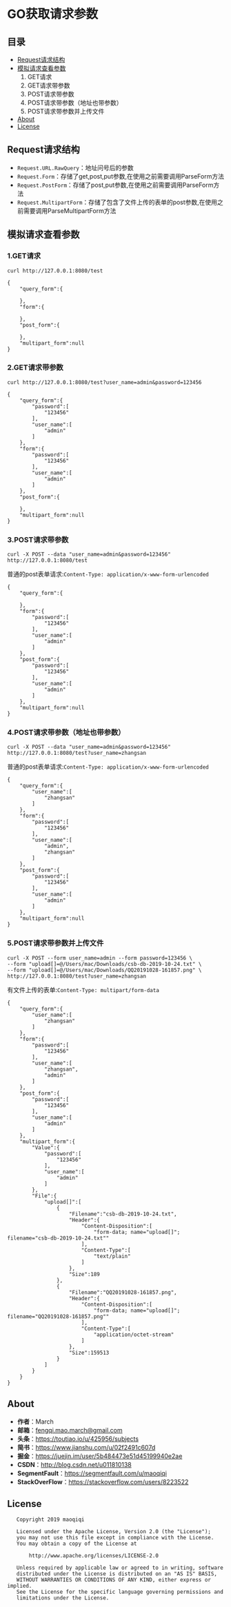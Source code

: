 # GO获取请求参数


## 目录

* [Request请求结构](#Request请求结构)
* [模拟请求查看参数](#模拟请求查看参数)
  1. GET请求
  2. GET请求带参数 
  3. POST请求带参数
  4. POST请求带参数（地址也带参数）
  5. POST请求带参数并上传文件
* [About](#About)
* [License](#License)


## Request请求结构

* `Request.URL.RawQuery`：地址问号后的参数
* `Request.Form`：存储了get,post,put参数,在使用之前需要调用ParseForm方法
* `Request.PostForm`：存储了post,put参数,在使用之前需要调用ParseForm方法
* `Request.MultipartForm`：存储了包含了文件上传的表单的post参数,在使用之前需要调用ParseMultipartForm方法


## 模拟请求查看参数

### 1.GET请求 

`curl http://127.0.0.1:8080/test`

```
{
    "query_form":{

    },
    "form":{

    },
    "post_form":{

    },
    "multipart_form":null
}
```

### 2.GET请求带参数 

`curl http://127.0.0.1:8080/test?user_name=admin&password=123456`

```
{
    "query_form":{
        "password":[
            "123456"
        ],
        "user_name":[
            "admin"
        ]
    },
    "form":{
        "password":[
            "123456"
        ],
        "user_name":[
            "admin"
        ]
    },
    "post_form":{

    },
    "multipart_form":null
}
```

### 3.POST请求带参数

`curl -X POST --data "user_name=admin&password=123456" http://127.0.0.1:8080/test`

普通的post表单请求:`Content-Type: application/x-www-form-urlencoded`

```
{
    "query_form":{

    },
    "form":{
        "password":[
            "123456"
        ],
        "user_name":[
            "admin"
        ]
    },
    "post_form":{
        "password":[
            "123456"
        ],
        "user_name":[
            "admin"
        ]
    },
    "multipart_form":null
}
```

### 4.POST请求带参数（地址也带参数）

`curl -X POST --data "user_name=admin&password=123456" http://127.0.0.1:8080/test?user_name=zhangsan`

普通的post表单请求:`Content-Type: application/x-www-form-urlencoded`

```
{
    "query_form":{
        "user_name":[
            "zhangsan"
        ]
    },
    "form":{
        "password":[
            "123456"
        ],
        "user_name":[
            "admin",
            "zhangsan"
        ]
    },
    "post_form":{
        "password":[
            "123456"
        ],
        "user_name":[
            "admin"
        ]
    },
    "multipart_form":null
}
```

### 5.POST请求带参数并上传文件

```
curl -X POST --form user_name=admin --form password=123456 \
--form "upload[]=@/Users/mac/Downloads/csb-db-2019-10-24.txt" \
--form "upload[]=@/Users/mac/Downloads/QQ20191028-161857.png" \
http://127.0.0.1:8080/test?user_name=zhangsan
```

有文件上传的表单:`Content-Type: multipart/form-data`

```
{
    "query_form":{
        "user_name":[
            "zhangsan"
        ]
    },
    "form":{
        "password":[
            "123456"
        ],
        "user_name":[
            "zhangsan",
            "admin"
        ]
    },
    "post_form":{
        "password":[
            "123456"
        ],
        "user_name":[
            "admin"
        ]
    },
    "multipart_form":{
        "Value":{
            "password":[
                "123456"
            ],
            "user_name":[
                "admin"
            ]
        },
        "File":{
            "upload[]":[
                {
                    "Filename":"csb-db-2019-10-24.txt",
                    "Header":{
                        "Content-Disposition":[
                            "form-data; name="upload[]"; filename="csb-db-2019-10-24.txt""
                        ],
                        "Content-Type":[
                            "text/plain"
                        ]
                    },
                    "Size":189
                },
                {
                    "Filename":"QQ20191028-161857.png",
                    "Header":{
                        "Content-Disposition":[
                            "form-data; name="upload[]"; filename="QQ20191028-161857.png""
                        ],
                        "Content-Type":[
                            "application/octet-stream"
                        ]
                    },
                    "Size":159513
                }
            ]
        }
    }
}
```


## About

* **作者**：March
* **邮箱**：fengqi.mao.march@gmail.com
* **头条**：https://toutiao.io/u/425956/subjects
* **简书**：https://www.jianshu.com/u/02f2491c607d
* **掘金**：https://juejin.im/user/5b484473e51d45199940e2ae
* **CSDN**：http://blog.csdn.net/u011810138
* **SegmentFault**：https://segmentfault.com/u/maoqiqi
* **StackOverFlow**：https://stackoverflow.com/users/8223522

## License

```
   Copyright 2019 maoqiqi

   Licensed under the Apache License, Version 2.0 (the "License");
   you may not use this file except in compliance with the License.
   You may obtain a copy of the License at

       http://www.apache.org/licenses/LICENSE-2.0

   Unless required by applicable law or agreed to in writing, software
   distributed under the License is distributed on an "AS IS" BASIS,
   WITHOUT WARRANTIES OR CONDITIONS OF ANY KIND, either express or implied.
   See the License for the specific language governing permissions and
   limitations under the License.
```